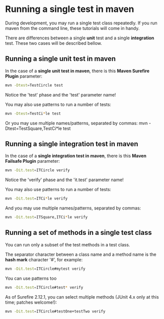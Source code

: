 # Running a single test in maven

During development, you may run a single test class repeatedly.
If you run maven from the command line, these tutorials will come in handy.

There are differences between a single **unit** test and a single **integration** test.
These two cases will be described bellow.

## Running a single unit test in maven
In the case of a **single unit test in maven**, there is this **Maven Surefire Plugin** parameter:

```sh
mvn -Dtest=TestCircle test
```

Notice the 'test' phase and the 'test' parameter name!

You may also use patterns to run a number of tests:

```sh
mvn -Dtest=TestCi*le test
```

Or you may use multiple names/patterns, separated by commas:
  mvn -Dtest=TestSquare,TestCi*le test

## Running a single integration test in maven
In the case of a **single integration test in maven**, there is this **Maven Failsafe Plugin** parameter:

```sh
mvn -Dit.test=ITCircle verify
```

Notice the 'verify' phase and the 'it.test' parameter name!

You may also use patterns to run a number of tests:

```sh
mvn -Dit.test=ITCi*le verify
```

And you may use multiple names/patterns, separated by commas:

```sh
mvn -Dit.test=ITSquare,ITCi*le verify
```

## Running a set of methods in a single test class
You can run only a subset of the test methods in a test class.

The separator character between a class name and a method name is the **hash mark** character '#', for example:
```sh
mvn -Dit.test=ITCircle#mytest verify
```

You can use patterns too

```sh
mvn -Dit.test=ITCircle#test* verify
```

As of Surefire 2.12.1, you can select multiple methods (JUnit 4.x only at this time; patches welcome!):

```sh
mvn -Dit.test=ITCircle#testOne+testTwo verify
```
